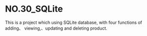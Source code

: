 # NO.30_SQLite
 This is a project which using SQLite database, with four functions of adding、 viewing,、updating and deleting product.

